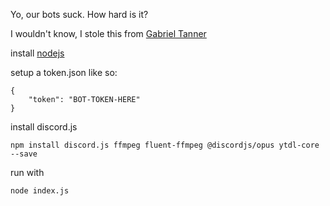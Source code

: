 Yo, our bots suck. How hard is it?

I wouldn't know, I stole this from [Gabriel Tanner](https://gabrieltanner.org/blog/dicord-music-bot)

install [nodejs](https://nodejs.org/en/download/)

setup a token.json like so:
```
{
    "token": "BOT-TOKEN-HERE"
}
```

install discord.js
```
npm install discord.js ffmpeg fluent-ffmpeg @discordjs/opus ytdl-core --save
```

run with
```
node index.js
```
